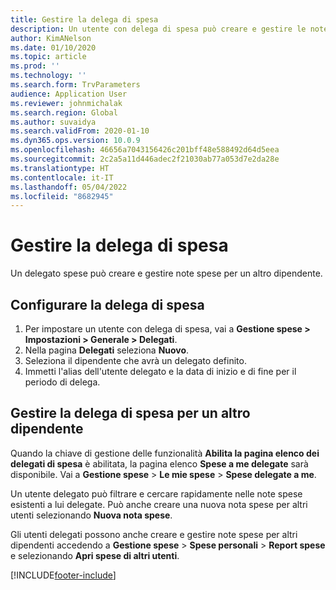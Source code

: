```yaml
---
title: Gestire la delega di spesa
description: Un utente con delega di spesa può creare e gestire le note spese per un altro dipendente dell'organizzazione.
author: KimANelson
ms.date: 01/10/2020
ms.topic: article
ms.prod: ''
ms.technology: ''
ms.search.form: TrvParameters
audience: Application User
ms.reviewer: johnmichalak
ms.search.region: Global
ms.author: suvaidya
ms.search.validFrom: 2020-01-10
ms.dyn365.ops.version: 10.0.9
ms.openlocfilehash: 46656a7043156426c201bff48e588492d64d5eea
ms.sourcegitcommit: 2c2a5a11d446adec2f21030ab77a053d7e2da28e
ms.translationtype: HT
ms.contentlocale: it-IT
ms.lasthandoff: 05/04/2022
ms.locfileid: "8682945"
---
```

# <a name="manage-expense-delegation"></a>Gestire la delega di spesa

Un delegato spese può creare e gestire note spese per un altro dipendente.

## <a name="configure-expense-delegation"></a>Configurare la delega di spesa

1. Per impostare un utente con delega di spesa, vai a **Gestione spese > Impostazioni > Generale > Delegati**.
2. Nella pagina **Delegati** seleziona **Nuovo**.
3. Seleziona il dipendente che avrà un delegato definito. 
4. Immetti l'alias dell'utente delegato e la data di inizio e di fine per il periodo di delega.

## <a name="manage-expense-delegation-for-another-employee"></a>Gestire la delega di spesa per un altro dipendente

Quando la chiave di gestione delle funzionalità **Abilita la pagina elenco dei delegati di spesa** è abilitata, la pagina elenco **Spese a me delegate** sarà disponibile. Vai a **Gestione spese** > **Le mie spese** > **Spese delegate a me**.

Un utente delegato può filtrare e cercare rapidamente nelle note spese esistenti a lui delegate. Può anche creare una nuova nota spese per altri utenti selezionando **Nuova nota spese**.

Gli utenti delegati possono anche creare e gestire note spese per altri dipendenti accedendo a **Gestione spese** > **Spese personali** > **Report spese** e selezionando **Apri spese di altri utenti**.


[!INCLUDE[footer-include](../includes/footer-banner.md)]